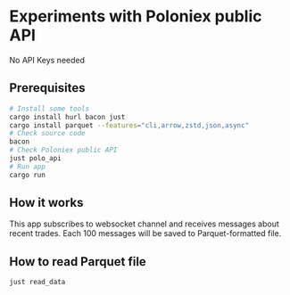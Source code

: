 # Experiments with Poloniex public API

No API Keys needed

## Prerequisites

```bash
# Install some tools
cargo install hurl bacon just
cargo install parquet --features="cli,arrow,zstd,json,async"
# Check source code
bacon
# Check Poloniex public API
just polo_api
# Run app
cargo run
```

## How it works

This app subscribes to websocket channel and receives messages about recent
trades. Each 100 messages will be saved to Parquet-formatted file.

## How to read Parquet file

```bash
just read_data
```

